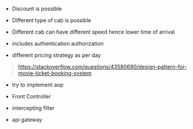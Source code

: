 - Discount is possible
- Different type of cab is possible
- Different cab can have different speed hence lower time of arrival
- includes authentication authorization

- different pricing strategy as per day


> https://stackoverflow.com/questions/43580690/design-pattern-for-movie-ticket-booking-system

- try to implement aop

- Front Controller
- intercepting filter
- api gateway